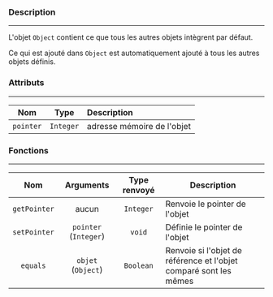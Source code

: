 ### Description
---
L'objet `Object` contient ce que tous les autres objets intègrent par défaut.

Ce qui est ajouté dans `Object` est automatiquement ajouté à tous les autres objets définis.

### Attributs
---

|     Nom     |    Type     | Description                |
| :---------: | :---------: | :------------------------- |
| ``pointer`` | ``Integer`` | adresse mémoire de l'objet |

### Fonctions
---

|      Nom       |         Arguments         | Type renvoyé | Description                                                       |
| :------------: | :-----------------------: | :----------: | ----------------------------------------------------------------- |
| ``getPointer`` |           aucun           | ``Integer``  | Renvoie le pointer de l'objet                                     |
| ``setPointer`` | ``pointer`` (``Integer``) |   ``void``   | Définie le pointer de l'objet                                     |
|   ``equals``   |  ``objet`` (``Object``)   | ``Boolean``  | Renvoie si l'objet de référence et l'objet comparé sont les mêmes |
